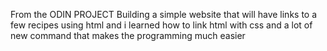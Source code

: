 From the ODIN PROJECT Building a simple website that will have links to a few recipes using html 
and i learned how to link html with css and a lot of new command that makes the programming much easier
